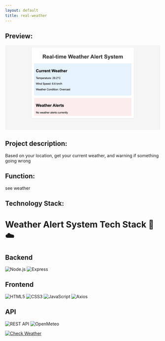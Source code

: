 ```yaml
---
layout: default
title: real-weather
---
```

## Preview:
![weather](https://raw.githubusercontent.com/endElder/endElder.github.io/master/assets/img/weather.png)

## Project description: 
Based on your location, get your current weather, and warning if something going wrong

## Function:
see weather

## Technology Stack:
# Weather Alert System Tech Stack 🚨☁️

## Backend
![Node.js](https://img.shields.io/badge/Node.js-339933?style=for-the-badge&logo=nodedotjs&logoColor=white)
![Express](https://img.shields.io/badge/Express-000000?style=for-the-badge&logo=express&logoColor=white)

## Frontend
![HTML5](https://img.shields.io/badge/HTML5-E34F26?style=for-the-badge&logo=html5&logoColor=white)
![CSS3](https://img.shields.io/badge/CSS3-1572B6?style=for-the-badge&logo=css3&logoColor=white)
![JavaScript](https://img.shields.io/badge/JavaScript-F7DF1E?style=for-the-badge&logo=javascript&logoColor=black)
![Axios](https://img.shields.io/badge/Axios-5A29E4?style=for-the-badge&logo=axios&logoColor=white)

## API
![REST API](https://img.shields.io/badge/REST_API-FF6C37?style=for-the-badge&logo=rest&logoColor=white)
![OpenMeteo](https://img.shields.io/badge/Open_Meteo-0099FF?style=for-the-badge&logo=openmeteo&logoColor=white)

[![Check Weather](https://img.shields.io/badge/Check_Weather-00AAFF?style=for-the-badge&logo=cloud&logoColor=white)](https://github.com/endElder/Real-time-Weather-Alert-System)

